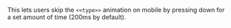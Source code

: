 This lets users skip the `<<type>>` animation on mobile by pressing down for a set amount of time (200ms by default).